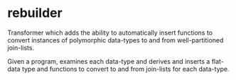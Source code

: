 rebuilder
=======

Transformer which adds the ability to automatically insert functions to convert instances of polymorphic data-types to and from well-partitioned join-lists.

Given a program, examines each data-type and derives and inserts a flat-data type and functions to convert to and from join-lists for each data-type.